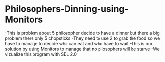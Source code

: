 # Philosophers-Dinning-using-Monitors
-This is problem about 5 philosopher decide to have a dinner but there a big problem there only 5 chopsticks
-They need to use 2 to grab the food so we have to manage to decide who can eat and who have to wait
-This is our solution by using Monitors to manage that no pilosophers will be starve
-We vizualize this program with SDL 2.0
